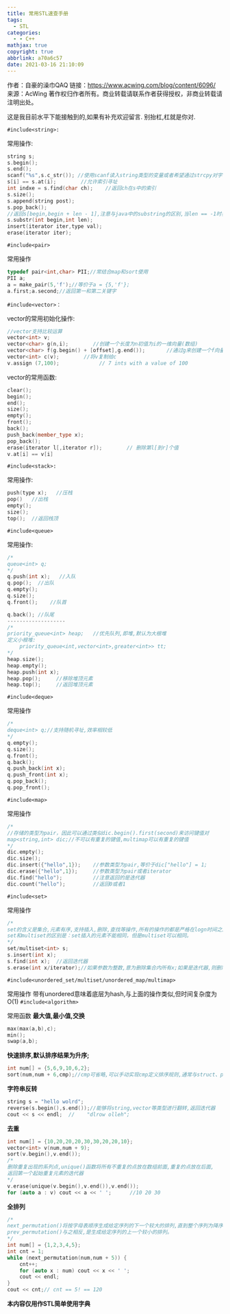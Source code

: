 ```yaml
---
title: 常用STL速查手册
tags:
  - STL
categories:
  - - C++
mathjax: true
copyright: true
abbrlink: a70a6c57
date: 2021-03-16 21:10:09
---
```


作者：自豪的澡巾QAQ
链接：https://www.acwing.com/blog/content/6096/
来源：AcWing
著作权归作者所有。商业转载请联系作者获得授权，非商业转载请注明出处。

<!--more-->

这是我目前水平下能接触到的,如果有补充欢迎留言.
别抬杠,杠就是你对.

`#include<string>:`

常用操作:

```c++
string s;
s.begin();
s.end();
scanf("%s",s.c_str()); //使用scanf读入string类型的变量或者希望通过strcpy对字符串进行复制,请使用c_str();
s[i] == s.at(i);        //允许索引寻址
int indxe = s.find(char ch);    //返回ch在s中的索引
s.size();
s.append(string post);      
s.pop_back();
//返回s[begin,begin + len - 1],注意与java中的substring的区别,当len == -1时表示截取到最后
s.substr(int begin,int len);
insert(iterator iter,type val);
erase(iterator iter);
```

`#include<pair>`

常用操作

```c++
typedef pair<int,char> PII;//常结合map和sort使用
PII a;
a = make_pair(5,'f');//等价于a = {5,'f'};
a.first;a.second;//返回第一和第二关键字
```

`#include<vector>：`

vector的常用初始化操作:

```c++
//vector支持比较运算
vector<int> v;
vector<char> g(n,i);        //创建一个长度为n初值为i的一维向量(数组)
vector<char> f(g.begin() + [offset],g.end());       //通过g来创建一个f向量,offset可有可无
vector<int> c(v);        //将v复制给c
v.assign (7,100);             // 7 ints with a value of 100
```

vector的常用函数:

```c++
clear();
begin();
end();
size();
empty();
front();
back();
push_back(member_type x);
pop_back();
erase(iterator l[,iterator r]);        // 删除第l[到r]个值
v.at[i] == v[i]
```

`#include<stack>:`

常用操作:

```c++
push(type x);   //压栈
pop()   //出栈
empty();    
size();
top();  //返回栈顶
```

`#include<queue>`

常用操作:

```c++
/*
queue<int> q;
*/
q.push(int x);   //入队
q.pop();  //出队
q.empty();
q.size();
q.front();    //队首

q.back(); //队尾
-------------------
/*
priority_queue<int> heap;   //优先队列,即堆,默认为大根堆
定义小根堆:
    priority_queue<int,vector<int>,greater<int>> tt;
*/
heap.size();
heap.empty();
heap.push(int x);
heap.pop();     //移除堆顶元素
heap.top();     //返回堆顶元素
```

`#include<deque>`

常用操作

```c++
/*
deque<int> q;//支持随机寻址,效率相较低
*/
q.empty();
q.size();
q.front();
q.back();
q.push_back(int x);
q.push_front(int x);
q.pop_back();
q.pop_front();
```

`#include<map>`

常用操作

```c++
/*
//存储的类型为pair，因此可以通过类似dic.begin().first(second)来访问键值对
map<string,int> dic;//不可以有重复的键值,multimap可以有重复的键值
*/
dic.empty();
dic.size();
dic.insert({"hello",1});    //参数类型为pair,等价于dic["hello"] = 1;
dic.erase({"hello",1});     //参数类型为pair或者iterator
dic.find("hello");          //注意返回的是迭代器
dic.count("hello");         //返回0或者1
```

`#include<set>`

常用操作

```c++
/*
set的含义是集合,元素有序,支持插入,删除,查找等操作,所有的操作的都是严格在logn时间之内完成,效率非常高。
set和multiset的区别是：set插入的元素不能相同，但是multiset可以相同。
*/
set/multiset<int> s;
s.insert(int x);
s.find(int x);  //返回迭代器
s.erase(int x/iterator);//如果参数为整数,意为删除集合内所有x;如果是迭代器,则删除这个迭代器
```

`#include<unordered_set/multiset/unordered_map/multimap>`

常用操作
带有unordered意味着底层为hash,与上面的操作类似,但时间复杂度为O(1)
`#include<algorithm>`

常用函数
**最大值,最小值,交换**

```c++
max(max(a,b),c);
min();
swap(a,b);
```

**快速排序,默认排序结果为升序;**

```c++
int num[] = {5,6,9,10,6,2};
sort(num,num + 6,cmp);//cmp可省略,可以手动实现cmp定义排序规则,通常与struct、pair形成combo
```

**字符串反转**

```c++
string s = "hello wolrd";
reverse(s.begin(),s.end());//能够将string,vector等类型进行翻转,返回迭代器
cout << s << endl;  //    "dlrow olleh";
```

**去重**

```c++
int num[] = {10,20,20,20,30,30,20,20,10};
vector<int> v(num,num + 9);
sort(v.begin(),v.end());
/*
删除重复出现的系列点,unique()函数将所有不重复的点放在数组前面,重复的点放在后面,
返回第一个起始重复元素的迭代器
*/
v.erase(unique(v.begin(),v.end()),v.end());
for (auto a : v) cout << a << ' ';      //10 20 30
```

**全排列**

```c++
/*
next_permutation()将按字母表顺序生成给定序列的下一个较大的排列,直到整个序列为降序为止。
prev_permutation()与之相反,是生成给定序列的上一个较小的排列。
*/
int num[] = {1,2,3,4,5};
int cnt = 1;
while (next_permutation(num,num + 5)) {
    cnt++;
    for (auto x : num) cout << x << ' ';
    cout << endl;
}
cout << cnt;// cnt == 5! == 120
```

**本内容仅用作STL简单使用字典**